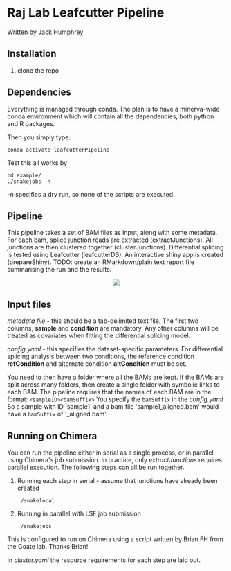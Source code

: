 # Raj Lab Leafcutter Pipeline

Written by Jack Humphrey

## Installation

1. clone the repo


## Dependencies

Everything is managed through conda. The plan is to have a minerva-wide conda environment which will contain all the dependencies, both python and R packages.

Then you simply type:

`conda activate leafcutterPipeline`

Test this all works by 

```
cd example/
./snakejobs -n
```

-n specifies a dry run, so none of the scripts are executed.

## Pipeline

This pipeline takes a set of BAM files as input, along with some metadata.
For each bam, splice junction reads are extracted (extractJunctions).
All junctions are then clustered together (clusterJunctions).
Differential splicing is tested using Leafcutter (leafcutterDS).
An interactive shiny app is created (prepareShiny).
TODO: create an RMarkdown/plain text report file summarising the run and the results.

<p align="center">
  <img src="https://github.com/rajlabMSSM/LeafcutterPipeline/blob/master/dag.png">
</p>

## Input files

*metadata file* - this should be a tab-delimited text file. The first two columns, **sample** and **condition** are mandatory. Any other columns will be treated as covariates when fitting the differential splicing model.


*config.yaml* - this specifies the dataset-specific parameters.
For differential splicing analysis between two conditions, the reference condition **refCondition** and alternate condition **altCondition** must be set.


You need to then have a folder where all the BAMs are kept. If the BAMs are split across many folders, then create a single folder with symbolic links to each BAM. The pipeline requires that the names of each BAM are in the format:
	`<sampleID><bamSuffix>`
You specify the `bamSuffix` in the *config.yaml*
So a sample with ID 'sample1' and a bam file 'sample1_aligned.bam' would have a `bamSuffix` of '_aligned.bam'. 


## Running on Chimera

You can run the pipeline either in serial as a single process, or in parallel using Chimera's job submission.
In practice, only *extractJunctions* requires parallel execution. The following steps can all be run together.

1. Running each step in serial - assume that junctions have already been created

	`./snakelocal`

2. Running in parallel with LSF job submission

	`./snakejobs`


This is configured to run on Chimera using a script written by Brian FH from the Goate lab. Thanks Brian!

In *cluster.yaml* the resource requirements for each step are laid out.


